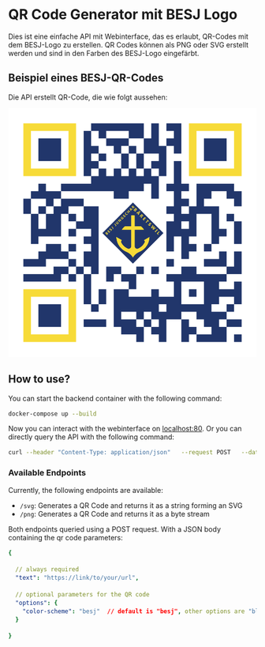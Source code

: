 # QR Code Generator mit BESJ Logo

Dies ist eine einfache API mit Webinterface, das es erlaubt, QR-Codes mit dem BESJ-Logo zu erstellen.
QR Codes können als PNG oder SVG erstellt werden und sind in den Farben des BESJ-Logo eingefärbt.

## Beispiel eines BESJ-QR-Codes

Die API erstellt QR-Code, die wie folgt aussehen:

![Beispiel QR Code](./docu/example_qr_code.png)

## How to use?

You can start the backend container with the following command:

```bash 
docker-compose up --build
```

Now you can interact with the webinterface on [localhost:80](http://localhost:80). Or you can directly query the API
with the following command:

```bash
curl --header "Content-Type: application/json"   --request POST   --data '{"link":"https://besj.ch"}'   http://localhost:5000/svg > qr_code.svg
```

### Available Endpoints

Currently, the following endpoints are available:

- `/svg`: Generates a QR Code and returns it as a string forming an SVG
- `/png`: Generates a QR Code and returns it as a byte stream

Both endpoints queried using a POST request. With a JSON body containing the qr code parameters:

```yaml
{

  // always required
  "text": "https://link/to/your/url",

  // optional parameters for the QR code
  "options": {
    "color-scheme": "besj"  // default is "besj", other options are "black" and "white"
  }

}
```
